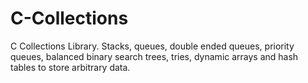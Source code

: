 # C-Collections
C Collections Library.  Stacks, queues, double ended queues, priority queues, balanced binary search trees, tries,
dynamic arrays and hash tables to store arbitrary data.
